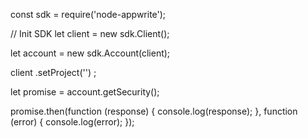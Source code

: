 const sdk = require('node-appwrite');

// Init SDK
let client = new sdk.Client();

let account = new sdk.Account(client);

client
    .setProject('')
;

let promise = account.getSecurity();

promise.then(function (response) {
    console.log(response);
}, function (error) {
    console.log(error);
});